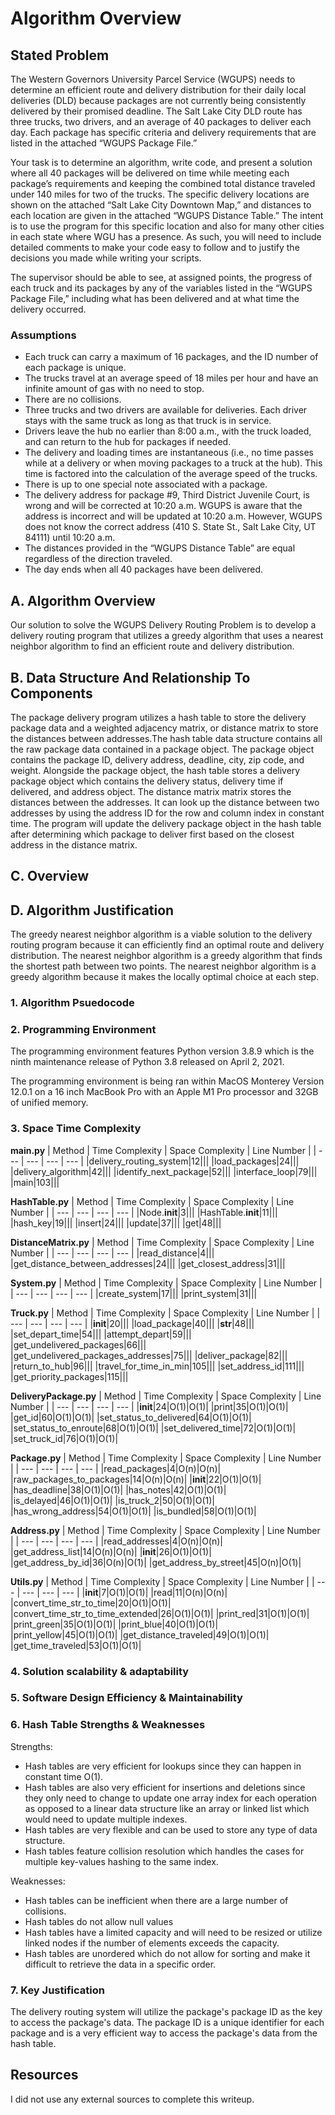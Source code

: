 # Algorithm Overview

## Stated Problem

The Western Governors University Parcel Service (WGUPS) needs to determine an efficient route and delivery distribution for their daily local deliveries (DLD) because packages are not currently being consistently delivered by their promised deadline. The Salt Lake City DLD route has three trucks, two drivers, and an average of 40 packages to deliver each day. Each package has specific criteria and delivery requirements that are listed in the attached “WGUPS Package File.”

Your task is to determine an algorithm, write code, and present a solution where all 40 packages will be delivered on time while meeting each package’s requirements and keeping the combined total distance traveled under 140 miles for two of the trucks. The specific delivery locations are shown on the attached “Salt Lake City Downtown Map,” and distances to each location are given in the attached “WGUPS Distance Table.” The intent is to use the program for this specific location and also for many other cities in each state where WGU has a presence. As such, you will need to include detailed comments to make your code easy to follow and to justify the decisions you made while writing your scripts.

The supervisor should be able to see, at assigned points, the progress of each truck and its packages by any of the variables listed in the “WGUPS Package File,” including what has been delivered and at what time the delivery occurred.

### Assumptions

- Each truck can carry a maximum of 16 packages, and the ID number of each package is unique.
- The trucks travel at an average speed of 18 miles per hour and have an infinite amount of gas with no need to stop.
- There are no collisions.
- Three trucks and two drivers are available for deliveries. Each driver stays with the same truck as long as that truck is in service.
- Drivers leave the hub no earlier than 8:00 a.m., with the truck loaded, and can return to the hub for packages if needed.
- The delivery and loading times are instantaneous (i.e., no time passes while at a delivery or when moving packages to a truck at the hub). This time is factored into the calculation of the average speed of the trucks.
- There is up to one special note associated with a package.
- The delivery address for package #9, Third District Juvenile Court, is wrong and will be corrected at 10:20 a.m. WGUPS is aware that the address is incorrect and will be updated at 10:20 a.m. However, WGUPS does not know the correct address (410 S. State St., Salt Lake City, UT 84111) until 10:20 a.m.
- The distances provided in the “WGUPS Distance Table” are equal regardless of the direction traveled.
- The day ends when all 40 packages have been delivered.

## A. Algorithm Overview

Our solution to solve the WGUPS Delivery Routing Problem is to develop a delivery routing program that utilizes a greedy algorithm that uses a nearest neighbor algorithm to find an efficient route and delivery distribution.

## B. Data Structure And Relationship To Components
The package delivery program utilizes a hash table to store the delivery package data and a weighted adjacency matrix, or distance matrix to store the distances between addresses.The hash table data structure contains all the raw package data contained in a package object. The package object contains the package ID, delivery address, deadline, city, zip code, and weight. Alongside the package object, the hash table stores a delivery package object which contains the delivery status, delivery time if delivered, and address object. The distance matrix matrix stores the distances between the addresses. It can look up the distance between two addresses by using the address ID for the row and column index in constant time. The program will update the delivery package object in the hash table after determining which package to deliver first based on the closest address in the distance matrix. 

## C. Overview


## D. Algorithm Justification
The greedy nearest neighbor algorithm is a viable solution to the delivery routing program because it can efficiently find an optimal route and delivery distribution. The nearest neighbor algorithm is a greedy algorithm that finds the shortest path between two points. The nearest neighbor algorithm is a greedy algorithm because it makes the locally optimal choice at each step.

### 1. Algorithm Psuedocode

### 2. Programming Environment

The programming environment features Python version 3.8.9 which is the ninth maintenance release of Python 3.8 released on April 2, 2021.

The programming environment is being ran within MacOS Monterey Version 12.0.1 on a 16 inch MacBook Pro with an Apple M1 Pro processor and 32GB of unified memory.

### 3. Space Time Complexity

**main.py**
| Method | Time Complexity | Space Complexity | Line Number |
| --- | --- | --- | --- |
|delivery_routing_system|12||| 
|load_packages|24|||
|delivery_algorithm|42|||
|identify_next_package|52|||
|interface_loop|79|||
|main|103|||



**HashTable.py**
| Method | Time Complexity | Space Complexity | Line Number |
| --- | --- | --- | --- |
|Node.__init__|3|||
|HashTable.__init__|11|||
|hash_key|19|||
|insert|24|||
|update|37|||
|get|48|||


**DistanceMatrix.py**
| Method | Time Complexity | Space Complexity | Line Number |
| --- | --- | --- | --- |
|read_distance|4|||
|get_distance_between_addresses|24|||
|get_closest_address|31|||


**System.py**
| Method | Time Complexity | Space Complexity | Line Number |
| --- | --- | --- | --- |
|create_system|17|||
|print_system|31|||


**Truck.py**
| Method | Time Complexity | Space Complexity | Line Number |
| --- | --- | --- | --- |
|__init__|20|||
|load_package|40|||
|__str__|48|||
|set_depart_time|54|||
|attempt_depart|59|||
|get_undelivered_packages|66|||
|get_undelivered_packages_addresses|75|||
|deliver_package|82|||
|return_to_hub|96|||
|travel_for_time_in_min|105|||
|set_address_id|111|||
|get_priority_packages|115|||


**DeliveryPackage.py**
| Method | Time Complexity | Space Complexity | Line Number |
| --- | --- | --- | --- |
|__init__|24|O(1)|O(1)|
|print|35|O(1)|O(1)|
|get_id|60|O(1)|O(1)|
|set_status_to_delivered|64|O(1)|O(1)|
|set_status_to_enroute|68|O(1)|O(1)|
|set_delivered_time|72|O(1)|O(1)|
|set_truck_id|76|O(1)|O(1)|

**Package.py**
| Method | Time Complexity | Space Complexity | Line Number |
| --- | --- | --- | --- |
|read_packages|4|O(n)|O(n)|
|raw_packages_to_packages|14|O(n)|O(n)|
|__init__|22|O(1)|O(1)|
|has_deadline|38|O(1)|O(1)|
|has_notes|42|O(1)|O(1)|
|is_delayed|46|O(1)|O(1)|
|is_truck_2|50|O(1)|O(1)|
|has_wrong_address|54|O(1)|O(1)|
|is_bundled|58|O(1)|O(1)|

**Address.py**
| Method | Time Complexity | Space Complexity | Line Number |
| --- | --- | --- | --- |
|read_addresses|4|O(n)|O(n)|
|get_address_list|14|O(n)|O(n)|
|__init__|26|O(1)|O(1)|
|get_address_by_id|36|O(n)|O(1)|
|get_address_by_street|45|O(n)|O(1)|

**Utils.py**
| Method | Time Complexity | Space Complexity | Line Number |
| --- | --- | --- | --- |
|__init__|7|O(1)|O(1)|
|read|11|O(n)|O(n)|
|convert_time_str_to_time|20|O(1)|O(1)|
|convert_time_str_to_time_extended|26|O(1)|O(1)|
|print_red|31|O(1)|O(1)|
|print_green|35|O(1)|O(1)|
|print_blue|40|O(1)|O(1)|
|print_yellow|45|O(1)|O(1)|
|get_distance_traveled|49|O(1)|O(1)|
|get_time_traveled|53|O(1)|O(1)|

### 4. Solution scalability & adaptability

### 5. Software Design Efficiency & Maintainability

### 6. Hash Table Strengths & Weaknesses

Strengths:

- Hash tables are very efficient for lookups since they can happen in constant time O(1).
- Hash tables are also very efficient for insertions and deletions since they only need to change to update one array index for each operation as opposed to a linear data structure like an array or linked list which would need to update multiple indexes.
- Hash tables are very flexible and can be used to store any type of data structure.
- Hash tables feature collision resolution which handles the cases for multiple key-values hashing to the same index.

Weaknesses:

- Hash tables can be inefficient when there are a large number of collisions.
- Hash tables do not allow null values
- Hash tables have a limited capacity and will need to be resized or utilize linked nodes if the number of elements exceeds the capacity.
- Hash tables are unordered which do not allow for sorting and make it difficult to retrieve the data in a specific order.

### 7. Key Justification

The delivery routing system will utilize the package's package ID as the key to access the package's data. The package ID is a unique identifier for each package and is a very efficient way to access the package's data from the hash table.

## Resources

I did not use any external sources to complete this writeup.
